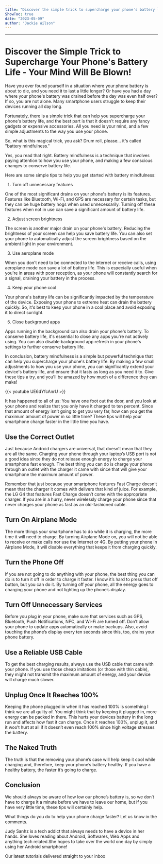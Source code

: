 ```yaml
---
title: "Discover the simple trick to supercharge your phone's battery life - your mind will be blown!"
ShowToc: true 
date: "2023-05-09"
author: "Jackie Wilson"
---
```

*****
# Discover the Simple Trick to Supercharge Your Phone's Battery Life - Your Mind Will Be Blown!

Have you ever found yourself in a situation where your phone battery is about to die, and you need it to last a little longer? Or have you had a day where your phone's battery was drained before the day was even half over? If so, you are not alone. Many smartphone users struggle to keep their devices running all day long.

Fortunately, there is a simple trick that can help you supercharge your phone's battery life, and the best part is that it doesn't require any fancy gadgets or expensive accessories. All you need is your mind, and a few simple adjustments to the way you use your phone.

So, what is this magical trick, you ask? Drum roll, please... it's called "battery mindfulness."

Yes, you read that right. Battery mindfulness is a technique that involves paying attention to how you use your phone, and making a few conscious changes to conserve battery life.

Here are some simple tips to help you get started with battery mindfulness:

1. Turn off unnecessary features

One of the most significant drains on your phone's battery is its features. Features like Bluetooth, Wi-Fi, and GPS are necessary for certain tasks, but they can be huge battery hogs when used unnecessarily. Turning off these features when not in use can save a significant amount of battery life.

2. Adjust screen brightness

The screen is another major drain on your phone's battery. Reducing the brightness of your screen can help you save battery life. You can also set your phone to automatically adjust the screen brightness based on the ambient light in your environment.

3. Use aeroplane mode

When you don't need to be connected to the internet or receive calls, using aeroplane mode can save a lot of battery life. This is especially useful when you're in areas with poor reception, as your phone will constantly search for a signal, draining your battery in the process.

4. Keep your phone cool

Your phone's battery life can be significantly impacted by the temperature of the device. Exposing your phone to extreme heat can drain the battery quickly. So, it's best to keep your phone in a cool place and avoid exposing it to direct sunlight.

5. Close background apps

Apps running in the background can also drain your phone's battery. To conserve battery life, it's essential to close any apps you're not actively using. You can also disable background app refresh in your phone's settings to further conserve battery life.

In conclusion, battery mindfulness is a simple but powerful technique that can help you supercharge your phone's battery life. By making a few small adjustments to how you use your phone, you can significantly extend your device's battery life, and ensure that it lasts as long as you need it to. Give these tips a try, and you'll be amazed by how much of a difference they can make!

{{< youtube UE6dYfcAnrU >}} 



It has happened to all of us: You have one foot out the door, and you look at your phone and realize that you only have it charged to ten percent. Since that amount of energy isn’t going to get you very far, how can you get the maximum amount of power in so little time? These tips will help your smartphone charge faster in the little time you have.
 
## Use the Correct Outlet
 

 
Just because Android chargers are universal, that doesn’t mean that they are all the same. Charging your phone through your laptop’s USB port is not a good idea since they do not release enough energy to charge your smartphone fast enough. The best thing you can do is charge your phone through an outlet with the charger it came with since that will give your smartphone the maximum amount of power.
 
Remember that just because your smartphone features Fast Charge doesn’t mean that the charger it comes with delivers that kind of juice. For example, the LG G4 that features Fast Charge doesn’t come with the appropriate charger. If you are in a hurry, never wirelessly charge your phone since that never charges your phone as fast as an old-fashioned cable.
 
## Turn On Airplane Mode
 
The more things your smartphone has to do while it is charging, the more time it will need to charge. By turning Airplane Mode on, you will not be able to receive or make calls nor use the Internet or 4G. By putting your phone in Airplane Mode, it will disable everything that keeps it from charging quickly.
 
## Turn the Phone Off
 
If you are not going to do anything with your phone, the best thing you can do is to turn it off in order to charge it faster. I know it’s hard to press that off button, but you can do it. By turning off your phone, all the energy goes to charging your phone and not lighting up the phone’s display.
 
## Turn Off Unnecessary Services
 
Before you plug in your phone, make sure that services such as GPS, Bluetooth, Push Notifications, NFC, and Wi-Fi are turned off. Don’t allow your phone to update apps automatically or make backups. Also, avoid touching the phone’s display every ten seconds since this, too, drains your phone battery.
 
## Use a Reliable USB Cable
 
To get the best charging results, always use the USB cable that came with your phone. If you use those cheap imitations (or those with thin cable), they might not transmit the maximum amount of energy, and your device will charge much slower.
 
## Unplug Once It Reaches 100%
 
Keeping the phone plugged in when it has reached 100% is something I think we are all guilty of. You might think that by keeping it plugged in, more energy can be packed in there. This hurts your devices battery in the long run and affects how fast it can charge. Once it reaches 100%, unplug it, and it woo’t hurt at all if it doesn’t even reach 100% since high voltage stresses the battery.
 
## The Naked Truth
 
The truth is that the removing your phone’s case will help keep it cool while charging and, therefore, keep your phone’s battery healthy. If you have a healthy battery, the faster it’s going to charge.
 
## Conclusion
 
We should always be aware of how low our phone’s battery is, so we don’t have to charge it a minute before we have to leave our home, but if you have very little time, these tips will certainly help.
 
What things do you do to help your phone charge faster? Let us know in the comments.
 
Judy Sanhz is a tech addict that always needs to have a device in her hands.  She loves reading about Android, Softwares, Web Apps and anything tech related.She hopes to take over the world one day by simply using her Android smartphone!
 
Our latest tutorials delivered straight to your inbox




